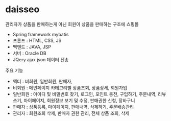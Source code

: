 # daisseo

관리자가 상품을 판매하는게 아닌 회원이 상품을 판매하는 구조에 쇼핑몰

- Spring framework mybatis
- 프론프 : HTML, CSS, JS
- 백엔드 : JAVA, JSP
- 서버 : Oracle DB
- JQery ajax json 데이터 전송

 주요 기능
   - 엑터 : 비회원, 일반회원, 판매자,  
   - 비회원 : 메인페이지 카테고리별 상품조회, 상품상세, 회원가입
   - 일반회원 : 아이디 및 비밀번호 찾기, 로그인, 포인트 충전, 구입하기, 주문내역, 리뷰쓰기, 마이페이지, 회원정보 보기 및 수정, 판매권한 신청, 장바구니
   - 판매자 : 상품등록, 마이페이지, 판매내역, 삭제하기, 주문배송관리
   - 관리자 : 회원조회 삭제, 판매자 권한 관리, 전체 상품 조회, 삭제
   
    
